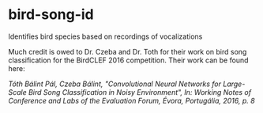 # bird-song-id
Identifies bird species based on recordings of vocalizations

Much credit is owed to Dr. Czeba and Dr. Toth for their work on bird song classification for the BirdCLEF 2016 competition. Their work can be found here:

*Tóth Bálint Pál, Czeba Bálint,
"Convolutional Neural Networks for Large-Scale Bird Song Classification in Noisy Environment", 
In: Working Notes of Conference and Labs of the Evaluation Forum, Évora, Portugália, 2016, p. 8*
